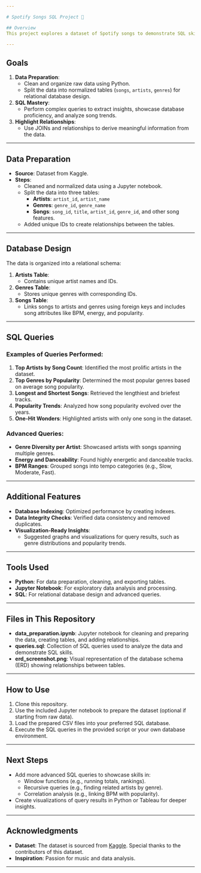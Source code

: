 ```yaml
---

# Spotify Songs SQL Project 🎵

## Overview
This project explores a dataset of Spotify songs to demonstrate SQL skills. The dataset, sourced from [Kaggle](https://www.kaggle.com/code/eishkaran/spotify-music-recommendation-system), is cleaned and prepared using Python and uploaded to a SQL database. A variety of queries showcase analytical capabilities and data relationships.

---
```


## Goals
1. **Data Preparation**: 
   - Clean and organize raw data using Python.
   - Split the data into normalized tables (`songs`, `artists`, `genres`) for relational database design.
2. **SQL Mastery**: 
   - Perform complex queries to extract insights, showcase database proficiency, and analyze song trends.
3. **Highlight Relationships**:
   - Use JOINs and relationships to derive meaningful information from the data.

---

## Data Preparation
- **Source**: Dataset from Kaggle.
- **Steps**:
  - Cleaned and normalized data using a Jupyter notebook.
  - Split the data into three tables:
    - **Artists**: `artist_id`, `artist_name`
    - **Genres**: `genre_id`, `genre_name`
    - **Songs**: `song_id`, `title`, `artist_id`, `genre_id`, and other song features.
  - Added unique IDs to create relationships between the tables.

---

## Database Design
The data is organized into a relational schema:
1. **Artists Table**:
   - Contains unique artist names and IDs.
2. **Genres Table**:
   - Stores unique genres with corresponding IDs.
3. **Songs Table**:
   - Links songs to artists and genres using foreign keys and includes song attributes like BPM, energy, and popularity.

---

## SQL Queries
### Examples of Queries Performed:
1. **Top Artists by Song Count**:
   Identified the most prolific artists in the dataset.
2. **Top Genres by Popularity**:
   Determined the most popular genres based on average song popularity.
3. **Longest and Shortest Songs**:
   Retrieved the lengthiest and briefest tracks.
4. **Popularity Trends**:
   Analyzed how song popularity evolved over the years.
5. **One-Hit Wonders**:
   Highlighted artists with only one song in the dataset.

### Advanced Queries:
- **Genre Diversity per Artist**: Showcased artists with songs spanning multiple genres.
- **Energy and Danceability**: Found highly energetic and danceable tracks.
- **BPM Ranges**: Grouped songs into tempo categories (e.g., Slow, Moderate, Fast).

---

## Additional Features
- **Database Indexing**: Optimized performance by creating indexes.
- **Data Integrity Checks**: Verified data consistency and removed duplicates.
- **Visualization-Ready Insights**:
  - Suggested graphs and visualizations for query results, such as genre distributions and popularity trends.

---

## Tools Used
- **Python**: For data preparation, cleaning, and exporting tables.
- **Jupyter Notebook**: For exploratory data analysis and processing.
- **SQL**: For relational database design and advanced queries.

---

## Files in This Repository
- **data_preparation.ipynb**: Jupyter notebook for cleaning and preparing the data, creating tables, and adding relationships.
- **queries.sql**: Collection of SQL queries used to analyze the data and demonstrate SQL skills.
- **erd_screenshot.png**: Visual representation of the database schema (ERD) showing relationships between tables.

---

## How to Use
1. Clone this repository.
2. Use the included Jupyter notebook to prepare the dataset (optional if starting from raw data).
3. Load the prepared CSV files into your preferred SQL database.
4. Execute the SQL queries in the provided script or your own database environment.

---

## Next Steps
- Add more advanced SQL queries to showcase skills in:
  - Window functions (e.g., running totals, rankings).
  - Recursive queries (e.g., finding related artists by genre).
  - Correlation analysis (e.g., linking BPM with popularity).
- Create visualizations of query results in Python or Tableau for deeper insights.

---

## Acknowledgments
- **Dataset**: The dataset is sourced from [Kaggle](https://www.kaggle.com/code/eishkaran/spotify-music-recommendation-system). Special thanks to the contributors of this dataset.
- **Inspiration**: Passion for music and data analysis.

---
